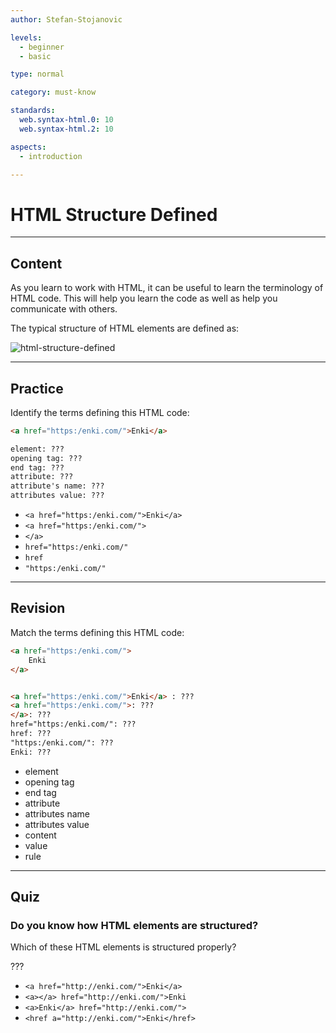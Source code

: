 ```yaml
---
author: Stefan-Stojanovic

levels:
  - beginner
  - basic

type: normal

category: must-know

standards:
  web.syntax-html.0: 10
  web.syntax-html.2: 10

aspects:
  - introduction

---
```

# HTML Structure Defined

---
## Content

As you learn to work with HTML, it can be useful to learn the terminology of HTML code. This will help you learn the code as well as help you communicate with others.

The typical structure of HTML elements are defined as:

![html-structure-defined](%3Csvg%20xmlns%3D%22http%3A%2F%2Fwww.w3.org%2F2000%2Fsvg%22%20width%3D%22320%22%20height%3D%22159%22%3E%3Cg%20fill%3D%22none%22%20fill-rule%3D%22evenodd%22%3E%3Crect%20width%3D%22320%22%20height%3D%22159%22%20fill%3D%22%23FFF%22%20rx%3D%229%22%2F%3E%3Ctext%20font-family%3D%22Roboto-Regular%2C%20Roboto%22%20font-size%3D%2216%22%3E%3Ctspan%20x%3D%2234%22%20y%3D%2278%22%20fill%3D%22%23FF6000%22%3E%26lt%3Ba%20href%3D%26quot%3Bhttp%3A%2F%2Fenki.com%2F%26quot%3B%26gt%3B%3C%2Ftspan%3E%20%3Ctspan%20x%3D%22225.46094%22%20y%3D%2278%22%20fill%3D%22%230065FF%22%3EEnki%3C%2Ftspan%3E%20%3Ctspan%20x%3D%22255.375%22%20y%3D%2278%22%20fill%3D%22%23FF6000%22%3E%26lt%3B%2Fa%26gt%3B%3C%2Ftspan%3E%3C%2Ftext%3E%3Cpath%20stroke%3D%22%23C0113A%22%20stroke-linecap%3D%22square%22%20d%3D%22M69.5%2088.5v4%22%2F%3E%3Ctext%20fill%3D%22%23A8216B%22%20font-family%3D%22Roboto-Regular%2C%20Roboto%22%20font-size%3D%2216%22%3E%3Ctspan%20x%3D%22130%22%20y%3D%2232%22%3EElement%3C%2Ftspan%3E%3C%2Ftext%3E%3Ctext%20fill%3D%22%232E9598%22%20font-family%3D%22Roboto-Regular%2C%20Roboto%22%20font-size%3D%2214%22%3E%3Ctspan%20x%3D%2271%22%20y%3D%2258%22%3EOpening%20Tag%3C%2Ftspan%3E%3C%2Ftext%3E%3Ctext%20fill%3D%22%23EC1B4C%22%20font-family%3D%22Roboto-Regular%2C%20Roboto%22%20font-size%3D%2216%22%3E%3Ctspan%20x%3D%22105%22%20y%3D%22139%22%3EAttribute%3C%2Ftspan%3E%3C%2Ftext%3E%3Ctext%20fill%3D%22%23C0113A%22%20font-family%3D%22Roboto-Regular%2C%20Roboto%22%20font-size%3D%2214%22%3E%3Ctspan%20x%3D%2265%22%20y%3D%22107%22%3EAttribute%3C%2Ftspan%3E%20%3Ctspan%20x%3D%2273.28857%22%20y%3D%22121%22%3EName%3C%2Ftspan%3E%3C%2Ftext%3E%3Ctext%20fill%3D%22%23C0113A%22%20font-family%3D%22Roboto-Regular%2C%20Roboto%22%20font-size%3D%2214%22%3E%3Ctspan%20x%3D%22149%22%20y%3D%22108%22%3EAttribute%3C%2Ftspan%3E%20%3Ctspan%20x%3D%22158.56006%22%20y%3D%22122%22%3EValue%3C%2Ftspan%3E%3C%2Ftext%3E%3Ctext%20fill%3D%22%232E9598%22%20font-family%3D%22Roboto-Regular%2C%20Roboto%22%20font-size%3D%2213%22%3E%3Ctspan%20x%3D%22261%22%20y%3D%22100%22%3EEnd%3C%2Ftspan%3E%20%3Ctspan%20x%3D%22261%22%20y%3D%22114%22%3ETag%3C%2Ftspan%3E%3C%2Ftext%3E%3Cpath%20stroke%3D%22%23A8216B%22%20d%3D%22M31.8898%2060.14304V37.64227c1.71944-7.52807%206.80145-11.2921%2015.24604-11.2921h79.32711%22%2F%3E%3Cpath%20stroke%3D%22%23EC1B4C%22%20d%3D%22M55%2084.42086v39.07991c1.71943%207.52807%206.80145%2011.2921%2015.24604%2011.2921h31.05313m115.27398-48.58723v37.29513c-1.71943%207.52807-6.80144%2011.2921-15.24604%2011.2921h-30.15133%22%2F%3E%3Cpath%20stroke%3D%22%232E9598%22%20d%3D%22M34.88973%2060.11974v-3.74505c.54743-2.3968%202.16545-3.59519%204.85404-3.59519H67.4428m157.11026%207.31306v-3.49737C224.00563%2054.19839%20222.38761%2053%20219.69902%2053h-67.89043M255%2087v3.49737c.54743%202.3968%202.16545%203.59519%204.85404%203.59519m29-7.09256v3.49737c-.54743%202.3968-2.16544%203.59519-4.85404%203.59519%22%2F%3E%3Cpath%20stroke%3D%22%23A8216B%22%20d%3D%22M287.46285%2060.1574V37.64226c-1.71944-7.52807-6.80145-11.2921-15.24604-11.2921H192.8897%22%2F%3E%3Cpath%20fill%3D%22%23C0113A%22%20stroke%3D%22%23C6284D%22%20d%3D%22M69.5%2085l2.5%204h-5z%22%2F%3E%3Cpath%20stroke%3D%22%23C0113A%22%20stroke-linecap%3D%22square%22%20d%3D%22M153.5%2088.5v4%22%2F%3E%3Cpath%20fill%3D%22%23C0113A%22%20stroke%3D%22%23C6284D%22%20d%3D%22M153.5%2085l2.5%204h-5z%22%2F%3E%3C%2Fg%3E%3C%2Fsvg%3E)

---
## Practice

Identify the terms defining this HTML code:

```html
<a href="https:/enki.com/">Enki</a>        

element: ???
opening tag: ???
end tag: ???
attribute: ???
attribute's name: ???
attributes value: ???
```

* `<a href="https:/enki.com/">Enki</a>`
* `<a href="https:/enki.com/">`
* `</a>`
* `href="https:/enki.com/"`
* `href`
* `"https:/enki.com/"`

---
## Revision

Match the terms defining this HTML code:

```html
<a href="https:/enki.com/">
    Enki
</a>


<a href="https:/enki.com/">Enki</a> : ???
<a href="https:/enki.com/">: ???
</a>: ???
href="https:/enki.com/": ???
href: ???
"https:/enki.com/": ???
Enki: ???
```

* element
* opening tag
* end tag
* attribute
* attributes name
* attributes value
* content
* value
* rule
 
---
## Quiz

### Do you know how HTML elements are structured?

Which of these HTML elements is structured properly?

???

* `<a href="http://enki.com/">Enki</a>`
* `<a></a> href="http://enki.com/">Enki`
* `<a>Enki</a> href="http://enki.com/">`
* `<href a="http://enki.com/">Enki</href>`
 
